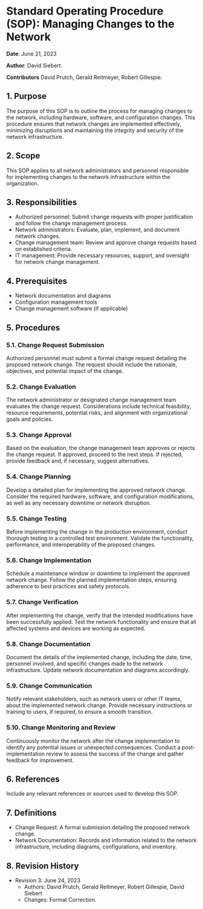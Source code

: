 # Standard Operating Procedure (SOP): Managing Changes to the Network


**Date**: June 21, 2023  

**Author**: David Siebert.

**Contributors** David Prutch, Gerald Reitmeyer, Robert Gillespie.


## 1. Purpose
The purpose of this SOP is to outline the process for managing changes to the network, including hardware, software, and configuration changes. This procedure ensures that network changes are implemented effectively, minimizing disruptions and maintaining the integrity and security of the network infrastructure.


## 2. Scope
This SOP applies to all network administrators and personnel responsible for implementing changes to the network infrastructure within the organization.


## 3. Responsibilities
- Authorized personnel: Submit change requests with proper justification and follow the change management process.
- Network administrators: Evaluate, plan, implement, and document network changes.
- Change management team: Review and approve change requests based on established criteria.
- IT management: Provide necessary resources, support, and oversight for network change management.


## 4. Prerequisites
- Network documentation and diagrams
- Configuration management tools
- Change management software (if applicable)


## 5. Procedures


### 5.1. Change Request Submission
Authorized personnel must submit a formal change request detailing the proposed network change. The request should include the rationale, objectives, and potential impact of the change.


### 5.2. Change Evaluation
The network administrator or designated change management team evaluates the change request. Considerations include technical feasibility, resource requirements, potential risks, and alignment with organizational goals and policies.


### 5.3. Change Approval
Based on the evaluation, the change management team approves or rejects the change request. If approved, proceed to the next steps. If rejected, provide feedback and, if necessary, suggest alternatives.


### 5.4. Change Planning
Develop a detailed plan for implementing the approved network change. Consider the required hardware, software, and configuration modifications, as well as any necessary downtime or network disruption.


### 5.5. Change Testing
Before implementing the change in the production environment, conduct thorough testing in a controlled test environment. Validate the functionality, performance, and interoperability of the proposed changes.


### 5.6. Change Implementation
Schedule a maintenance window or downtime to implement the approved network change. Follow the planned implementation steps, ensuring adherence to best practices and safety protocols.


### 5.7. Change Verification
After implementing the change, verify that the intended modifications have been successfully applied. Test the network functionality and ensure that all affected systems and devices are working as expected.


### 5.8. Change Documentation
Document the details of the implemented change, including the date, time, personnel involved, and specific changes made to the network infrastructure. Update network documentation and diagrams accordingly.


### 5.9. Change Communication
Notify relevant stakeholders, such as network users or other IT teams, about the implemented network change. Provide necessary instructions or training to users, if required, to ensure a smooth transition.


### 5.10. Change Monitoring and Review
Continuously monitor the network after the change implementation to identify any potential issues or unexpected consequences. Conduct a post-implementation review to assess the success of the change and gather feedback for improvement.


## 6. References
Include any relevant references or sources used to develop this SOP.


## 7. Definitions
- Change Request: A formal submission detailing the proposed network change.
- Network Documentation: Records and information related to the network infrastructure, including diagrams, configurations, and inventory.


## 8. Revision History
- Revision 3: June 24, 2023
  - Authors: David Prutch, Gerald Reitmeyer, Robert Gillespie, David Siebert
  - Changes: Format Correction.

